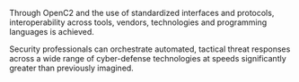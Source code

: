 Through OpenC2 and the use of standardized interfaces and protocols, interoperability across tools, vendors, technologies and programming languages is achieved.

Security professionals can orchestrate automated, tactical threat responses across a wide range of cyber-defense technologies at speeds significantly greater than previously imagined.